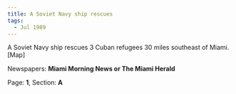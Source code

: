 ```yaml
---  
title: A Soviet Navy ship rescues  
tags:  
  - Jul 1989  
---  
```

  
A Soviet Navy ship rescues 3 Cuban refugees 30 miles southeast of Miami. [Map]  
  
Newspapers: **Miami Morning News or The Miami Herald**  
  
Page: **1**, Section: **A** 
